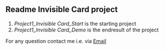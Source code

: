 ## Readme Invisible Card project
1. *Project1_Invisible Card_Start* is the starting project
2. *Project1_Invisible Card_Demo* is the endresult of the project

For any question contact me i.e. via <a href="mailto:daniel.garavaldi@bzz.ch?subject = Project1_Invisible Card" target="tab">Email</a>